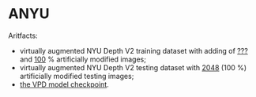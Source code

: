# ANYU

Aritfacts:

- virtually augmented NYU Depth V2 training dataset with adding of [???](https://github.com/ABrain-One/ANYU/blob/main/README.md "") and [100](https://github.com/ABrain-One/ANYU/blob/main/README.md "") % artificially modified images; 
- virtually augmented NYU Depth V2 testing dataset with [2048](https://github.com/ABrain-One/ANYU/blob/main/README.md "") (100 %) artificially modified testing images; 
- [the VPD model checkpoint](https://github.com/ABrain-One/ANYU/blob/main/README.md "").
